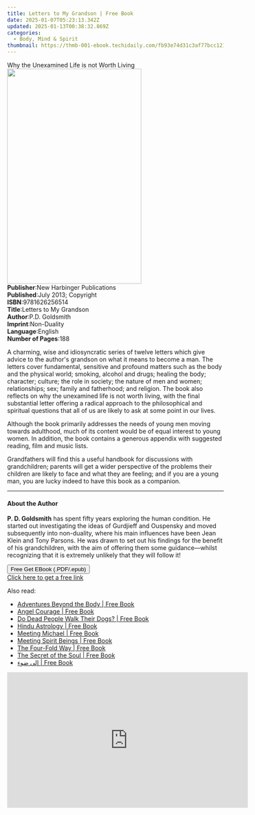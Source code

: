 ```yaml
---
title: Letters to My Grandson | Free Book
date: 2025-01-07T05:23:13.342Z
updated: 2025-01-13T00:38:32.869Z
categories:
  - Body, Mind & Spirit
thumbnail: https://thmb-001-ebook.techidaily.com/fb93e74d31c3af77bcc121ac3f0354bba281e664ba845f100cdbaa50cfbd7d32.jpg
---
```

<main id="book-container">
  <div class="flex flex-col">
    <div class="book-brief flex-1 py-6 px-4 sm:p-6 md:py-10 md:px-8">
      <!-- brief-->
      <div class="book-brief-main">
        Why the Unexamined Life is not Worth Living
      </div>
    </div>
    <div
      class="book-meta-info flex-1 grid gap-4 col-start-1 col-end-3 row-start-1 sm:mb-6 sm:grid-cols-4 lg:gap-6 lg:col-start-2 lg:row-end-6 lg:row-span-6 lg:mb-0"
    >
      <div
        class="book-meta-info-left place-content-center mt-4 p-4 text-sm leading-6 col-start-2 col-span-2 dark:text-slate-400"
      >
        <img
          class="w-full h-500 object-cover rounded-lg sm:h-255 sm:col-span-2 lg:col-span-full"
          src="https://img-001-ebook.techidaily.com/06341ea7c7a58a073425ee5474a204127a8912b9b372d2173a8a344399f27439.jpg"
          alt=""
          width="312"
          height="500"
        />
      </div>
      <div
        class="book-meta-info-right mt-2 col-start-1 row-start-2 col-span-3 self-center"
      >
        <!-- meta data  -->
        <div class="flex flex-col px-4 md:px-8">
          <div class="flex-1">
            <strong>Publisher</strong>:<span class="px-2"
              >New Harbinger Publications</span
            >
          </div>
          <div class="flex-1">
            <strong>Published</strong>:<span class="px-2"
              >July 2013; Copyright</span
            >
          </div>
          <div class="flex-1">
            <strong>ISBN</strong>:<span class="px-2">9781626256514</span>
          </div>
          <div class="flex-1">
            <strong>Title</strong>:<span class="px-2"
              >Letters to My Grandson</span
            >
          </div>
          <div class="flex-1">
            <strong>Author</strong>:<span class="px-2">P.D. Goldsmith</span>
          </div>
          <div class="flex-1">
            <strong>Imprint</strong>:<span class="px-2">Non-Duality</span>
          </div>
          <div class="flex-1">
            <strong>Language</strong>:<span class="px-2">English</span>
          </div>
          <div class="flex-1">
            <strong>Number of Pages</strong>:<span class="px-2">188</span>
          </div>
        </div>
      </div>
    </div>
    <div class="book-description flex-1 py-6 px-4 sm:p-6 md:py-10 md:px-8">
      <div class="book-description-main">
        <div accordion-content="" id="description">
          <p>
            A charming, wise and idiosyncratic series of twelve letters which
            give advice to the author's grandson on what it means to become a
            man. The letters cover fundamental, sensitive and profound matters
            such as the body and the physical world; smoking, alcohol and drugs;
            healing the body; character; culture; the role in society; the
            nature of men and women; relationships; sex; family and fatherhood;
            and religion. The book also reflects on why the unexamined life is
            not worth living, with the final substantial letter offering a
            radical approach to the philosophical and spiritual questions that
            all of us are likely to ask at some point in our lives.
          </p>
          <p>
            Although the book primarily addresses the needs of young men moving
            towards adulthood, much of its content would be of equal interest to
            young women. In addition, the book contains a generous appendix with
            suggested reading, film and music lists.
          </p>
          <p>
            Grandfathers will find this a useful handbook for discussions with
            grandchildren; parents will get a wider perspective of the problems
            their children are likely to face and what they are feeling; and if
            you are a young man, you are lucky indeed to have this book as a
            companion.
          </p>
        </div>
        <div class="accordion-fader"></div>
      </div>
    </div>
    <div class="book-excerpts flex-1 py-6 px-4 sm:p-6 md:py-10 md:px-8">
      <!-- excerpts-->
      <div class="book-excerpts-main">
        <hr />
        <h4 class="placeholder placeholder-heading">
          <span>About the Author</span>
        </h4>
        <p>
          <b>P. D. Goldsmith</b> has spent fifty years exploring the human
          condition. He started out investigating the ideas of Gurdjieff and
          Ouspensky and moved subsequently into non-duality, where his main
          influences have been Jean Klein and Tony Parsons. He was drawn to set
          out his findings for the benefit of his grandchildren, with the aim of
          offering them some guidance—whilst recognizing that it is extremely
          unlikely that they will follow it!
        </p>
      </div>
    </div>
    <div
      class="book-about-author flex-1 py-6 px-4 sm:p-6 md:py-10 md:px-8"
    ></div>
    <div class="book-free-get flex-1 py-6 px-4 sm:p-6 md:py-10 md:px-8">
      <button
        id="btn-free-get"
        class="bg-blue-500 hover:bg-blue-700 text-white font-bold py-2 px-4 rounded"
      >
        Free Get EBook (.PDF/.epub)
      </button>
      <div id="countdown-display" class="px-2 text-lg mt-2"></div>
      <a
        id="free-link"
        class="hidden bg-blue-500 hover:bg-blue-700 text-white font-bold py-2 px-4 rounded"
        href="https://www.ebooks.com/en-us/book/2534857/letters-to-my-grandson/p-d-goldsmith/"
        target="_blank"
        >Click here to get a free link</a
      >
    </div>
    <script>
      let countdownTime = 0;
      let countdownInterval = null;
      document
        .getElementById('btn-free-get')
        .addEventListener('click', startCountdown);
      function startCountdown() {
        countdownTime = new Date().getTime() + 60000 * 3;
        countdownInterval = setInterval(updateCountdown, 1000);
        document.getElementById('btn-free-get').disabled = true;
        document
          .getElementById('btn-free-get')
          .classList.add('bg-gray-500', 'cursor-not-allowed');
      }
      function updateCountdown() {
        let currentTime = new Date().getTime();
        let timeLeft = countdownTime - currentTime;
        let secondsLeft = Math.floor(timeLeft / 1000);
        document.getElementById('countdown-display').innerHTML =
          `Remaining time: ${secondsLeft} seconds.`;
        if (secondsLeft <= 0) {
          clearInterval(countdownInterval);
          document.getElementById('btn-free-get').classList.add('hidden');
          document.getElementById('free-link').classList.remove('hidden');
          document.getElementById('countdown-display').innerHTML = '';
        }
      }
    </script>
  </div>
</main>

<ins class="adsbygoogle"
      style="display:block"
      data-ad-client="ca-pub-7571918770474297"
      data-ad-slot="8358498916"
      data-ad-format="auto"
      data-full-width-responsive="true"></ins>
    

<span class="atpl-alsoreadstyle">Also read:</span>
<div><ul>
<li><a href="https://novels-ebooks.techidaily.com/211327318-9780061840944-adventures-beyond-the-body/"><u>Adventures Beyond the Body | Free Book</u></a></li>
<li><a href="https://novels-ebooks.techidaily.com/211327129-9780062029058-angel-courage/"><u>Angel Courage | Free Book</u></a></li>
<li><a href="https://novels-ebooks.techidaily.com/211327040-9780061871863-do-dead-people-walk-their-dogs/"><u>Do Dead People Walk Their Dogs? | Free Book</u></a></li>
<li><a href="https://novels-ebooks.techidaily.com/211326677-9781913738143-hindu-astrology/"><u>Hindu Astrology | Free Book</u></a></li>
<li><a href="https://novels-ebooks.techidaily.com/211326730-9781915776174-meeting-michael/"><u>Meeting Michael | Free Book</u></a></li>
<li><a href="https://novels-ebooks.techidaily.com/211326729-9781912992614-meeting-spirit-beings/"><u>Meeting Spirit Beings | Free Book</u></a></li>
<li><a href="https://novels-ebooks.techidaily.com/211327032-9780062031921-the-four-fold-way/"><u>The Four-Fold Way | Free Book</u></a></li>
<li><a href="https://novels-ebooks.techidaily.com/211327190-9780061968082-the-secret-of-the-soul/"><u>The Secret of the Soul | Free Book</u></a></li>
<li><a href="https://novels-ebooks.techidaily.com/211326331-9789948762560-il-doaa/"><u>إلى ضوء | Free Book</u></a></li>
</ul></div>

<!-- affiliate ads begin -->
<iframe width="560" height="315" src="https://www.youtube.com/embed/w7c5EHp-GDw?si=UTw7lZR0wTmRjp8W" title="YouTube video player" frameborder="0" allow="accelerometer; autoplay; clipboard-write; encrypted-media; gyroscope; picture-in-picture; web-share" referrerpolicy="strict-origin-when-cross-origin" allowfullscreen></iframe>
<!-- affiliate ads end -->

